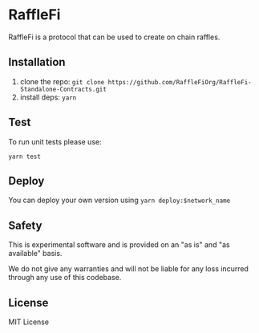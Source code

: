 # RaffleFi

RaffleFi is a protocol that can be used to create on chain raffles. 

## Installation

1. clone the repo: `git clone https://github.com/RaffleFiOrg/RaffleFi-Standalone-Contracts.git`
2. install deps: `yarn`

## Test

To run unit tests please use:

`yarn test`

## Deploy

You can deploy your own version using `yarn deploy:$network_name`

## Safety

This is experimental software and is provided on an "as is" and "as available" basis.

We do not give any warranties and will not be liable for any loss incurred through any use of this codebase.

## License 

MIT License
